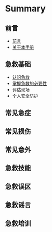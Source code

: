 # Summary

## 前言

* [前言](README.md)
* [关于本手册](first-question.md)

## 急救基础

* [认识急救](second-question.md)
* [掌握急救的必要性](ji-jiu-de-bi-yao-xing.md)
* 评估现场
* 个人安全防护

## 常见急症

## 常见损伤

## 常见意外

## 急救技能

## 急救误区

## 急救谣言

## 急救培训

